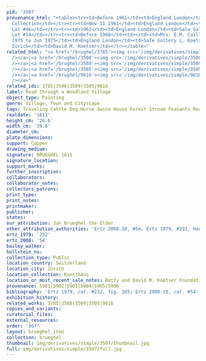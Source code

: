 ```yaml
---
pid: '3507'
provenance_html: "<table><tr><td>Before 1961</td><td>England London</td><td>Morris
  Collection</td></tr><tr><td>Nov 11 1961</td><td>England London</td><td>Sale Sotheby's
  Lot #46</td></tr><tr><td>1962</td><td>England London</td><td>Sale Gallery L. Koetser
  Lot #14</td></tr><tr><td>Before 1968</td><td></td><td>Mrs. E.M. Caillard</td></tr><tr><td>May
  1975 to Jun 1975</td><td>England London</td><td>Sale Gallery L. Koetser Lot #4</td></tr><tr><td>1979</td><td>Switzerland
  Zürich</td><td>David M. Koetser</td></tr></table>"
related_html: "<a href='/brughel/3785'><img src='/img/derivatives/simple/3785/thumbnail.jpg'
  /></a>|<a href='/brughel/3508'><img src='/img/derivatives/simple/3508/thumbnail.jpg'
  /></a>|<a href='/brughel/3509'><img src='/img/derivatives/simple/3509/thumbnail.jpg'
  /></a>|<a href='/brughel/3505'><img src='/img/derivatives/simple/3505/thumbnail.jpg'
  /></a>|<a href='/brughel/9616'><img src='/img/derivatives/simple/9616/thumbnail.jpg'
  /></a>"
related_ids: 3785|3508|3509|3505|9616
label: Road through a Woodland Village
object_type: Painting
genre: Village, Town and Cityscape
tags: Traveling Cattle Dog Horse Swine House Forest Stream Peasants Road Wagon
realdate: '1611'
height_cm: '26.6'
width_cm: '39.8'
diameter_cm: 
plate_dimensions: 
support: Copper
drawing_medium: 
signature: BRUEGHEL 1611
signature_location: 
support_marks: 
further_inscription: 
collaborators: 
collaborator_notes: 
collectors_patrons: 
print_type: 
print_notes: 
printmaker: 
publisher: 
states: 
our_attribution: Jan Brueghel the Elder
other_attribution_authorities: 'Ertz 2008-10, #54, Ertz 1979, #232, Honig database'
ertz_1979: '232'
ertz_2008: '54'
bailey_walker: 
hollstein_no: 
collection_type: Public
location_country: Switzerland
location_city: Zürich
location_collection: Kunsthaus
location_or_most_recent_sale_notes: Betty and David M. Koetser Foundation
provenance: 5901|5902|5903|5904|5905|5906
bibliography: 'Ertz 1979, cat. #232, fig. 165; Ertz 2008-10, cat. #54'
exhibition_history: 
related_works: 3785|3508|3509|3505|9616
copies_and_variants: 
curatorial_files: 
external_resources: 
order: '367'
layout: brueghel_item
collection: brueghel
thumbnail: img/derivatives/simple/3507/thumbnail.jpg
full: img/derivatives/simple/3507/full.jpg
---
```

